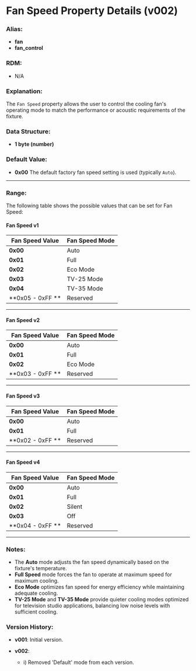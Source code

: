 # Fan Speed Property Details (v002)

### **Alias:**
- **fan**
- **fan_control**

### **RDM:**
- N/A

### **Explanation:**
The `Fan Speed` property allows the user to control the cooling fan's operating mode to match the performance or acoustic requirements of the fixture.

### **Data Structure:**
- **1 byte (number)**

### **Default Value:**
- **0x00** The default factory fan speed setting is used (typically `Auto`).
---
### **Range:**
The following table shows the possible values that can be set for Fan Speed:

#### **Fan Speed v1**
| Fan Speed Value  | Fan Speed Mode | 
|------------------|----------------|
| **0x00**         | Auto           | 
| **0x01**         | Full           | 
| **0x02**         | Eco Mode       | 
| **0x03**         | TV-25 Mode     | 
| **0x04**         | TV-35 Mode     | 
| **0x05 - 0xFF ** | Reserved       | 


---
#### **Fan Speed v2**
| Fan Speed Value  | Fan Speed Mode                 | 
|------------------|--------------------------------|
| **0x00**         | Auto                           | 
| **0x01**         | Full                           | 
| **0x02**         | Eco Mode                       | 
| **0x03 - 0xFF ** | Reserved                       | 

---
#### **Fan Speed v3**
| Fan Speed Value  | Fan Speed Mode                 | 
|------------------|--------------------------------|
| **0x00**         | Auto                           | 
| **0x01**         | Full                           | 
| **0x02 - 0xFF ** | Reserved                       | 

---
#### **Fan Speed v4**
| Fan Speed Value  | Fan Speed Mode                 | 
|------------------|--------------------------------|
| **0x00**         | Auto                           | 
| **0x01**         | Full                           | 
| **0x02**         | Silent                         | 
| **0x03**         | Off                            | 
| **0x04 - 0xFF ** | Reserved                       | 
---

### **Notes:**
- The **Auto** mode adjusts the fan speed dynamically based on the fixture's temperature.
- **Full Speed** mode forces the fan to operate at maximum speed for maximum cooling.
- **Eco Mode** optimizes fan speed for energy efficiency while maintaining adequate cooling.
- **TV-25 Mode** and **TV-35 Mode** provide quieter cooling modes optimized for television studio applications, balancing low noise levels with sufficient cooling.

### **Version History:**
- **v001**: Initial version.

- **v002**:
    - i) Removed 'Default' mode from each version.

